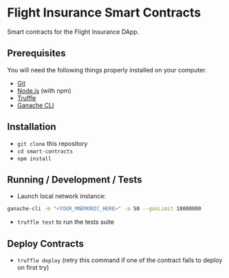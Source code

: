 # Flight Insurance Smart Contracts

Smart contracts for the Flight Insurance DApp.

## Prerequisites

You will need the following things properly installed on your computer.

- [Git](https://git-scm.com/)
- [Node.js](https://nodejs.org/) (with npm)
- [Truffle](https://www.trufflesuite.com/docs/truffle/getting-started/installation)
- [Ganache CLI](https://github.com/trufflesuite/ganache-cli/blob/master/README.md)

## Installation

- `git clone` this repository
- `cd smart-contracts`
- `npm install`

## Running / Development / Tests

- Launch local network instance:

```bash
ganache-cli -m "<YOUR_MNEMONIC_HERE>" -a 50 --gasLimit 18000000
```

- `truffle test` to run the tests suite

## Deploy Contracts

- `truffle deploy` (retry this command if one of the contract fails to deploy on first try)
